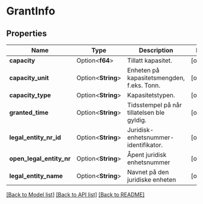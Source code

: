 # GrantInfo

## Properties

Name | Type | Description | Notes
------------ | ------------- | ------------- | -------------
**capacity** | Option<**f64**> | Tillatt kapasitet. | [optional]
**capacity_unit** | Option<**String**> | Enheten på kapasitetsmengden, f.eks. Tonn. | [optional]
**capacity_type** | Option<**String**> | Kapasitetstypen. | [optional]
**granted_time** | Option<**String**> | Tidsstempel på når tillatelsen ble gyldig. | [optional]
**legal_entity_nr_id** | Option<**String**> | Juridisk-enhetsnummer-identifikator. | [optional]
**open_legal_entity_nr** | Option<**String**> | Åpent juridisk enhetsnummer | [optional]
**legal_entity_name** | Option<**String**> | Navnet på den juridiske enheten | [optional]

[[Back to Model list]](../README.md#documentation-for-models) [[Back to API list]](../README.md#documentation-for-api-endpoints) [[Back to README]](../README.md)


